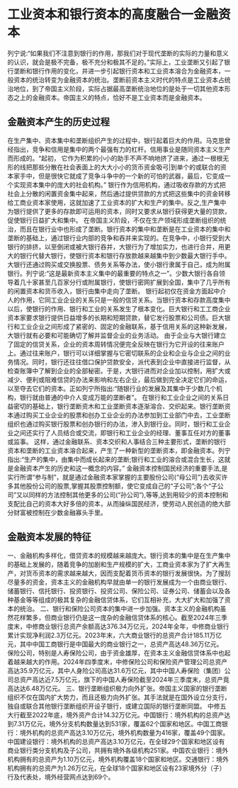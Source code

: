 # 工业资本和银行资本的高度融合一金融资本

列宁说:“如果我们不注意到银行的作用，那我们对于现代垄断的实际的力量和意义的认识，就会是极不完备，极不充分和极其不足的。”实际上，工业垄断又引起了银行垄断和银行作用的变化，并进一步引起银行资本和工业资本溶合为金融资本，一般资本的统治转变为金融资本的统治。垄断前资本主义时代的特点是工业资本占统治地位，到了帝国主义阶段，实际占据最高垄断统治地位的是处于一切其他资本形态之上的金融资本。帝国主义的特点，恰好不是工业资本而是金融资本。

## 金融资本产生的历史过程

在生产集中、资本集中和垄断组织产生的过程中，银行起着巨大的作用。马克思曾经指出，竞争和信用是集中的两个最强有力的杠杆。信用事业是随同资本主义生产而形成的。“起初， 它作为积累的小小的助手不声不响地挤了进来，通过一根根无形的线把那些分散在社会表面上的大大小小的货币资金吸弓|到单个的或联合的资本家手中，但是很快它就成了竞争斗争中的一个新的可怕的武器，最后，它变成一个实现资本集中的庞大的社会机构。”
银行作为信用机构，通过吸收存款的方式把社会上分散的闲置资金集中起来，然后通过提供贷款的方式把这些集中的资金转移给工商业资本家使用，这就加速了工业资本的扩大和生产的集中。反之,生产集中为银行提供了更多的存款即可运用的资本，同时又要求从银行获得更大量的贷款，促使银行日益扩大和集中。
在帝国主义阶段，不仅在生产领域形成垄断组织的统治，而且在银行业中也形成了垄断。银行资本的集中和垄断是在工业资本的集中和垄断的基础上，通过银行业内部的竞争和吞并来实现的。在竞争中，小银行受到大银行的排挤，以至倒闭或被大银行吞并，大银行为了增加实力，也进行合并，用更大的银行代替大银行，使银行资本和银行存放款越来越集中到少数最大银行手中。
大银行还通过购买或交换股票、债务关系等办法，使小银行隶属于自己，成为附属银行。列宁说:“这是最新资本主义集中的最重要的特点之一”。少数大银行各自领导着几十家甚至几百家分行或附属银行，使银行密网扩展到全国，集中了几乎所有的闲置资本和货币收入，银行由集中走向了垄断。
银行起初仅在资金方面起中介人的作用，它同工业企业的关系只是一般的信贷关系。当银行资本和存款高度集中以后，使银行的作用、银行和工业的关系发生了根本变化。巨大银行和工工商企业资本家要求银行提供日益增多的长期和短期贷款，替它发行股票和公司债。巨大银行和工业企业之间形成了紧密的、固定的金融联系，基于信用关系的这种新发展，大银行就有必要和可能确切了解并监督企业的业务活动。
由于企业与大银行建立了固定的信贷关系，企业的资本周转情况便完全反映在银行为它开设的往来账户上。通过往来账户，银行可以详细掌握与它密切联系的企业和企业与企业之间的业务情况。同时，银行还往往借口保护贷款安全，派代表到企业中直接进行监督，从检查账簿中了解到企业的全部秘密。于是，大银行进而对企业加以控制，用扩大或减少、便利或阻难信贷的办法来影响和左右企业，最后做到完全决定它们的命运，以至夺去它们的资本。正如列宁所指出:“随银行业的发展及其集中于少数几个机构，银行就由普通的中介人变成万能的垄断者”。
在银行和工业企业之间的关系日益密切的基础上，银行垄断资木和工业垄断资本逐渐溶合、交织起来。银行垄断资本通过购买工业企业的股票和创办工业企业的办法参加到工业部门中去，工业垄断组织也通过购买银行股票和创办银行的办法，渗入到银行业。同时，银行和工业企业之间还实行了人员结合或交流，即银行和工业企业的经理、董事互任对方的董事或监事。
这样，通过金融联系、资本交织和人事结合三种主要形式，垄断的银行资本和垄断的工业资本溶合起来，产生了一种新型的垄断资本，即金融资本。列宁指出:“生产的集中，由集中而成长起来的垄断;银行和工业的溶合或混合生长，这就是金融资本产生的历史和这一概念的内容。”
金融资本控制国民经济的重要手法,是实行所谓“参与制”，就是通过金融资本家掌握的主要股份公司(“母公司”)去收买许多其他股份公司的股票,掌握其股票控制额，使它变成自己的“子公司”;各个“子公司”又以同样的方法控制其他更多的公司(“孙公司”),等等,达到用较少的资本控制和支配比自己的资本大好多倍的资本，从而操纵国民经济，使劳动人民创造的绝大部分财富被控制在少数金融寡头手里。

## 金融资本发展的特征

一、金融机构多样化，借贷资本的规模越来越庞大。银行资本的集中是在生产集中的基础上发展的，随着竞争的加剧和生产规模的扩大，工商业资本家为了扩大再生产，对货币资本的需求越来越大，因而支配着货币资本的银行发展很快。为了搜刮尽量多的资金，资本主义的金融机构早就由单一的银行发展成为一个由商业银行、储蓄银行、信托银行、投资银行、投资公司、保险公司、证券公司、储蓄会以及各种基金等等组成的极其复杂的金融信贷体系，它们互相补充，大大扩大和加强了资本的统治。
二、银行和保险公司资本的集中进一步加强。资本主义的金融机构虽然花样繁多，但商业银行仍是这一庞杂的金融信贷体系的核心。截至2024年三季度末，中修商业银行总资产余额高达376.34万亿元，2024年全年，中修商业银行累计实现净利润2.3万亿元。2023年末，六大商业银行的总资产合计185.11万亿元，其中中国工商银行是中国最大的商业银行之一，总资产高达48.36万亿元。
保险公司，特别是人寿保险公司，由于资金雄厚，在资本主义金融信贷体系中也起着越来越大的作用。2024年四季度末，中修保险公司和保险资产管理公司总资产高达35.9万亿元，其中人身险公司高达31.6万亿元，其中中国人寿保险（集团）公司总资产高达近7.5万亿元，旗下的中国人寿保险截至2024年三季度末，总资产竟高达达6.48万亿元。
三、银行垄断组织极力向外扩张。帝国主义国家的银行垄断组织不仅在国内扩大势力，而且还极力向外扩张。其手法就是在国外设立分支行，独自或联合其他银行垄断组织开设子银行，或建立国际的银行垄断同盟。
中修五大行截至2022年底，境外资产合计14.32万亿元。中国银行：境外机构的总资产达到7.31万亿元，境外分支机构数量达到531家，覆盖62个国家和地区。中国工商银行：境外机构的总资产高达3.10万亿元，境外机构数量为416家，覆盖49个国家。中国建设银行：境外机构的总资产高达3.10万亿元，在全球29个国家和地区设有商业银行类分支机构及子公司，共拥有境外各级机构251家。中国农业银行：境外机构拥有的总资产为1.10万亿元，境外机构覆盖18个国家和地区。交通银行：境外机构拥有的总资产为1.26万亿元，在全球18个国家和地区设有23家境外分（子）行及代表处，境外经营网点达到69个。